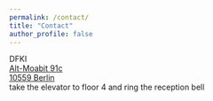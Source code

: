 ```yaml
---
permalink: /contact/
title: "Contact"
author_profile: false
---
```

<head>
 <link rel="stylesheet" href="https://unpkg.com/leaflet@1.9.4/dist/leaflet.css"
     integrity="sha256-p4NxAoJBhIIN+hmNHrzRCf9tD/miZyoHS5obTRR9BMY="
     crossorigin=""/>
 <script src="https://unpkg.com/leaflet@1.9.4/dist/leaflet.js"
    integrity="sha256-20nQCchB9co0qIjJZRGuk2/Z9VM+kNiyxNV1lvTlZBo="
    crossorigin=""></script>
 <style>
    #map { height: 330px; }
 </style>
</head>

<i class="fa-li fas fa-map-marker fa-2x" aria-hidden="true">
</i>
DFKI
<br>
<a href="https://www.openstreetmap.org/directions?from=&to=52.52422%2C13.34410" target="_blank" rel="noopener noreferrer"> Alt-Moabit 91c<br>10559 Berlin</a> 
<br>
take the elevator to floor 4 and ring the reception bell

<i class="fa-li fas fa-compass fa-2x" aria-hidden="true">
</i>
<div id="map"></div>
<script>
 // old location (TEL):
 // var location = [52.51294, 13.32005] 
 // new location (DFKI):
 var loc = [52.52422, 13.34410]  
 var map = L.map('map').setView(loc, 16);
 L.tileLayer('https://tile.openstreetmap.org/{z}/{x}/{y}.png', {
    maxZoom: 19,
    attribution: '&copy; <a href="http://www.openstreetmap.org/copyright">OpenStreetMap</a>'
 }).addTo(map);
 var marker = L.marker(loc).addTo(map);
</script>